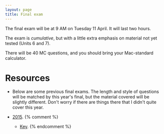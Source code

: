 ```yaml
---
layout: page
title: Final exam
---
```


The final exam will be at 9 AM on Tuesday 11 April. It will last two hours.

The exam is _cumulative_, but with a little extra emphasis on material not yet tested (Units 6 and 7).

There will be 40 MC questions, and you should bring your Mac-standard calculator.

# Resources

* Below are some previous final exams. The length and style of questions will be matched by this year's final, but the material covered will be slightly different. Don't worry if there are things there that I didn't quite cover this year.

* [2015](/materials/2016/final_2015.test.pdf). 
{% comment %} 
	* [Key](/materials/2016/final_2015.key.pdf). 
{% endcomment %} 
